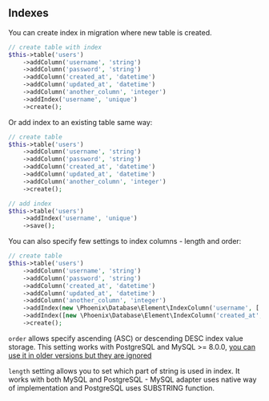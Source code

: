 ## Indexes

You can create index in migration where new table is created.
```php
// create table with index
$this->table('users')
    ->addColumn('username', 'string')
    ->addColumn('password', 'string')
    ->addColumn('created_at', 'datetime')
    ->addColumn('updated_at', 'datetime')
    ->addColumn('another_column', 'integer')
    ->addIndex('username', 'unique')
    ->create();
```

Or add index to an existing table same way:
```php
// create table
$this->table('users')
    ->addColumn('username', 'string')
    ->addColumn('password', 'string')
    ->addColumn('created_at', 'datetime')
    ->addColumn('updated_at', 'datetime')
    ->addColumn('another_column', 'integer')
    ->create();

// add index
$this->table('users')
    ->addIndex('username', 'unique')
    ->save();
```

You can also specify few settings to index columns - length and order:
```php
// create table
$this->table('users')
    ->addColumn('username', 'string')
    ->addColumn('password', 'string')
    ->addColumn('created_at', 'datetime')
    ->addColumn('updated_at', 'datetime')
    ->addColumn('another_column', 'integer')
    ->addIndex(new \Phoenix\Database\Element\IndexColumn('username', ['length' => 10]), 'unique')
    ->addIndex([new \Phoenix\Database\Element\IndexColumn('created_at', ['order' => 'DESC']), new \Phoenix\Database\Element\IndexColumn('updated_at', ['order' => 'ASC'])])
    ->create();
```

`order` allows specify ascending (ASC) or descending DESC index value storage. This setting works with PostgreSQL and MySQL >= 8.0.0, [you can use it in older versions but they are ignored](https://dev.mysql.com/doc/refman/5.7/en/create-index.html)
 
`length` setting allows you to set which part of string is used in index. It works with both MySQL and PostgreSQL - MySQL adapter uses native way of implementation and PostgreSQL uses SUBSTRING function.
